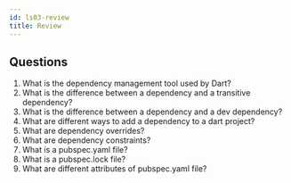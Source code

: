 ```yaml
---
id: ls03-review
title: Review
---
```


## Questions

1. What is the dependency management tool used by Dart?
2. What is the difference between a dependency and a transitive dependency?
3. What is the difference between a dependency and a dev dependency?
4. What are different ways to add a dependency to a dart project?
5. What are dependency overrides?
6. What are dependency constraints?
7. What is a pubspec.yaml file?
9. What is a pubspec.lock file?
10. What are different attributes of pubspec.yaml file?